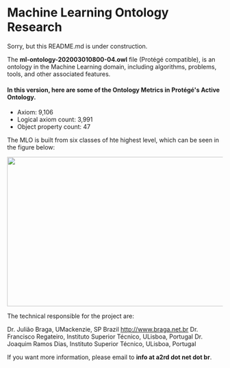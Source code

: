 # Machine Learning Ontology Research

Sorry, but this README.md is under construction. 

The **ml-ontology-202003010800-04.owl** file (Protégé compatible), is an ontology in the Machine Learning domain, including algorithms, problems, tools, and other associated features.

#### In this version, here are some of the Ontology Metrics in Protégé's Active Ontology.
- Axiom: 9,106
- Logical axiom count: 3,991
- Object property count: 47

The MLO is built from six classes of hte highest level, which can be seen in the figure below:

<img src="http://a2rd.net.br/img/mlontologyTopClasses.jpg" width="600px" height="349px">

The technical responsible for the project are:

Dr. Julião Braga, UMackenzie, SP Brazil
 http://www.braga.net.br
Dr. Francisco Regateiro, Instituto Superior Técnico, ULisboa, Portugal
Dr. Joaquim Ramos Dias, Instituto Superior Técnico, ULisboa, Portugal

If you want more information, please email to **info at a2rd dot net dot br**.

